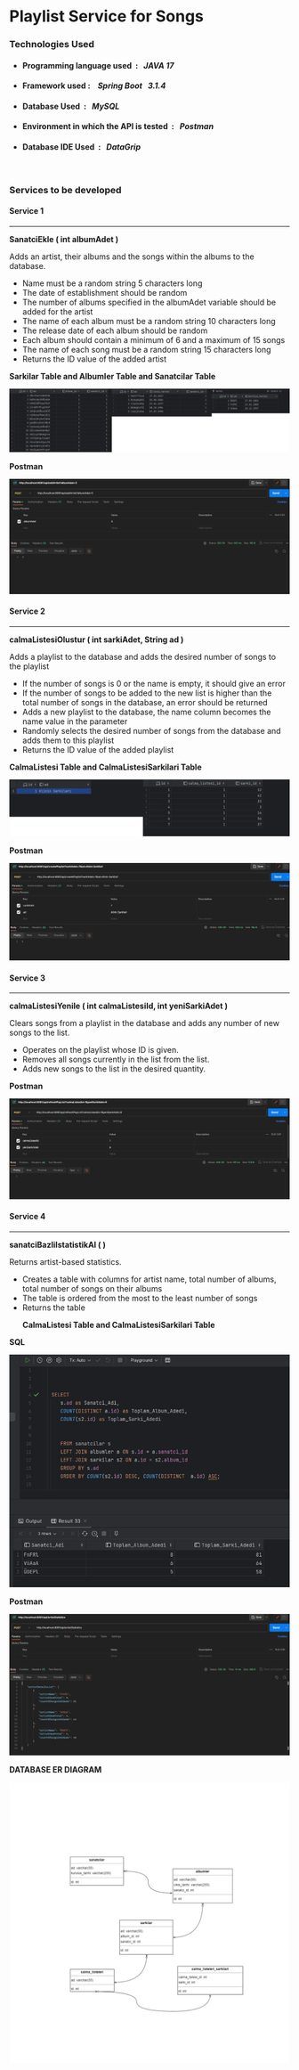 <h1>Playlist Service for Songs</h1>

<h3>Technologies Used</h3>

<ul>
    <li> <h4>Programming language used &nbsp;:&nbsp;&nbsp; <i> JAVA 17</i></h4> 
 </li>
    <li> <h4>Framework used :  &nbsp;&nbsp; <i> Spring Boot&nbsp;&nbsp;&nbsp;3.1.4 </i></h4> 
 </li>
    <li><h4>Database Used  &nbsp;:&nbsp;&nbsp; <i> MySQL</h4> </i> </li>
    <li> <h4>Environment in which the API is tested  &nbsp;:&nbsp;&nbsp; <i> Postman</h4> </i> </li>
    <li> <h4>Database IDE Used  &nbsp;:&nbsp;&nbsp; <i> DataGrip</h4></i>  </li>
</ul>
<br>

<h3>Services to be developed</h3>

<h4>Service 1</h4>
<hr>
<p><strong> SanatciEkle ( int albumAdet )</strong> 
<p> Adds an artist, their albums and the songs within the albums to the database.
<ul>
    <li>Name must be a random string 5 characters long  </li>
    <li> The date of establishment should be random </li>
    <li> The number of albums specified in the albumAdet variable should be added for the artist </li>
    <li> The name of each album must be a random string 10 characters long </li>
    <li> The release date of each album should be random </li>
    <li>Each album should contain a minimum of 6 and a maximum of 15 songs </li>
    <li>The name of each song must be a random string 15 characters long </li>
    <li> Returns the ID value of the added artist </li>
</ul>
<p><strong>Sarkilar Table and Albumler Table and Sanatcilar Table</strong></p>

![Servis1](servis1_db_sanatciTablo.png)

<p><strong>Postman</strong></p>

![Servis1Db](servis1_postman.png)





<h4>Service 2</h4>
<hr>
<p><strong>calmaListesiOlustur ( int sarkiAdet, String ad )</strong> 
<p> Adds a playlist to the database and adds the desired number of songs to the playlist
<ul>
    <li>If the number of songs is 0 or the name is empty, it should give an error  </li>
    <li> If the number of songs to be added to the new list is higher than the total number of songs in the database, an error should be returned </li>
    <li> Adds a new playlist to the database, the name column becomes the name value in the parameter </li>
    <li> Randomly selects the desired number of songs from the database and adds them to this playlist </li>
    <li> Returns the ID value of the added playlist </li>
    
</ul>

<p><strong>CalmaListesi Table and CalmaListesiSarkilari Table</strong></p>

![Servis2Db](servis2_db_calmaListesiTablosu.png)

<p><strong>Postman</strong></p>

![Servis2Postman](servis2_postman.png)



<h4>Service 3</h4>
<hr>
<p><strong>calmaListesiYenile ( int calmaListesiId, int yeniSarkiAdet )</strong> 
<p> Clears songs from a playlist in the database and adds any number of new songs to the list.
<ul>
    <li>Operates on the playlist whose ID is given.  </li>
    <li> Removes all songs currently in the list from the list.</li>
    <li> Adds new songs to the list in the desired quantity. </li>
    
    
</ul>



<p><strong>Postman</strong></p>

![Servis3Postman](servis3_postman.png)

<h4>Service 4</h4>
<hr>
<p><strong>sanatciBazliIstatistikAl ( )</strong> 
<p>Returns artist-based statistics.
<ul>
    <li>Creates a table with columns for artist name, total number of albums, total number of songs on their albums  </li>
    <li> The table is ordered from the most to the least number of songs</li>
    <li> Returns the table </li>
    <p><strong>CalmaListesi Table and CalmaListesiSarkilari Table</strong></p>
</ul>

<p><strong>SQL </strong></p>

![Servis4Db](servis4_db.png)

<p><strong>Postman</strong></p>

![Servis4Postman](servis4_postman.png)
    
<p><strong>DATABASE ER DIAGRAM</strong></p>

![ERDIAGRAM](adayazilim.drawio.png)



